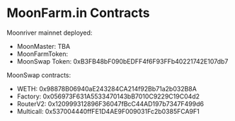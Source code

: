 # MoonFarm.in Contracts

Moonriver mainnet deployed:
- MoonMaster:  TBA
- MoonFarmToken:
- MoonSwap Token: 0xB3FB48bF090bEDFF4f6F93FFb40221742E107db7

MoonSwap contracts:
- WETH: 0x98878B06940aE243284CA214f92Bb71a2b032B8A
- Factory: 0x056973F631A5533470143bB7010C9229C19C04d2
- RouterV2: 0x120999312896F36047fBcC44AD197b7347F499d6
- Multicall: 0x537004440ffFE1D4AE9F009031Fc2b0385FCA9F1


